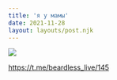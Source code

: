 ```yaml
---
title: 'я у мамы'
date: 2021-11-28
layout: layouts/post.njk
---
```


![](https://i.ibb.co/gy3qpYQ/file-71.jpg)

https://t.me/beardless_live/145